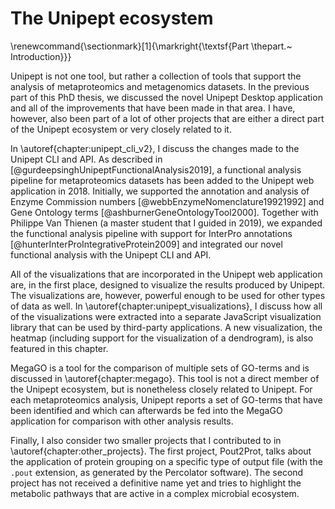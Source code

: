 # The Unipept ecosystem
\renewcommand{\sectionmark}[1]{\markright{\textsf{Part \thepart.~ Introduction}}}

Unipept is not one tool, but rather a collection of tools that support the analysis of metaproteomics and metagenomics datasets.
In the previous part of this PhD thesis, we discussed the novel Unipept Desktop application and all of the improvements that have been made in that area.
I have, however, also been part of a lot of other projects that are either a direct part of the Unipept ecosystem or very closely related to it.

In \autoref{chapter:unipept_cli_v2}, I discuss the changes made to the Unipept CLI and API.
As described in [@gurdeepsinghUnipeptFunctionalAnalysis2019], a functional analysis pipeline for metaproteomics datasets has been added to the Unipept web application in 2018.
Initially, we supported the annotation and analysis of Enzyme Commission numbers [@webbEnzymeNomenclature19921992] and Gene Ontology terms [@ashburnerGeneOntologyTool2000].
Together with Philippe Van Thienen (a master student that I guided in 2019), we expanded the functional analysis pipeline with support for InterPro annotations [@hunterInterProIntegrativeProtein2009] and integrated our novel functional analysis with the Unipept CLI and API.

All of the visualizations that are incorporated in the Unipept web application are, in the first place, designed to visualize the results produced by Unipept.
The visualizations are, however, powerful enough to be used for other types of data as well.
In \autoref{chapter:unipept_visualizations}, I discuss how all of the visualizations were extracted into a separate JavaScript visualization library that can be used by third-party applications.
A new visualization, the heatmap (including support for the visualization of a dendrogram), is also featured in this chapter.

MegaGO is a tool for the comparison of multiple sets of GO-terms and is discussed in \autoref{chapter:megago}.
This tool is not a direct member of the Unipept ecosystem, but is nonetheless closely related to Unipept.
For each metaproteomics analysis, Unipept reports a set of GO-terms that have been identified and which can afterwards be fed into the MegaGO application for comparison with other analysis results.

Finally, I also consider two smaller projects that I contributed to in \autoref{chapter:other_projects}.
The first project, Pout2Prot, talks about the application of protein grouping on a specific type of output file (with the `.pout` extension, as generated by the Percolator software).
The second project has not received a definitive name yet and tries to highlight the metabolic pathways that are active in a complex microbial ecosystem.
